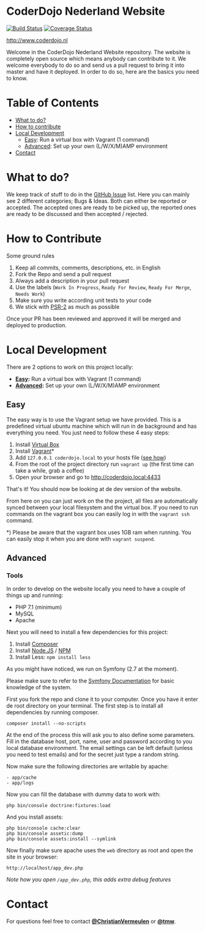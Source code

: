 # CoderDojo Nederland Website

[![Build Status](https://travis-ci.com/CoderDojoNederland/Website.svg?branch=master)](https://travis-ci.com/CoderDojoNederland/Website)
[![Coverage Status](https://coveralls.io/repos/CoderDojoNederland/website/badge.svg?branch=master&service=github)](https://coveralls.io/github/CoderDojoNederland/website?branch=master)

http://www.coderdojo.nl

Welcome in the CoderDojo Nederland Website repository. The website is completely open source which means anybody can contribute to it. We welcome everybody to do so and send us a pull request to bring it into master and have it deployed. In order to do so, here are the basics you need to know.

# Table of Contents

- [What to do?](#what-to-do)
- [How to contribute](#how-to-contribute)
- [Local Development](#local-development)
  - [Easy](#easy): Run a virtual box with Vagrant (1 command)
  - [Advanced](#advanced): Set up your own (L/W/X/M)AMP environment
- [Contact](#contact)

# What to do?

We keep track of stuff to do in the [GitHub Issue](https://github.com/CoderDojoNederland/website/issues) list. Here you can mainly see 2 different categories; Bugs & Ideas. Both can either be reported or accepted. The accepted ones are ready to be picked up, the reported ones are ready to be discussed and then accepted / rejected.

# How to Contribute

Some ground rules

1. Keep all commits, comments, descriptions, etc. in English
2. Fork the Repo and send a pull request
3. Always add a description in your pull request
4. Use the labels (`Work In Progress`, `Ready For Review`, `Ready For Merge`, `Needs Work`)
5. Make sure you write according unit tests to your code
6. We stick with [PSR-2](https://github.com/php-fig/fig-standards/blob/master/accepted/PSR-2-coding-style-guide.md) as much as possible

Once your PR has been reviewed and approved it will be merged and deployed to production.

# Local Development

There are 2 options to work on this project locally:

- **[Easy](#easy):** Run a virtual box with Vagrant (1 command)
- **[Advanced](#advanced):** Set up your own (L/W/X/M)AMP environment

## Easy

The easy way is to use the Vagrant setup we have provided. This is a predefined virtual ubuntu machine which will run in de background and has everything you need. You just need to follow these 4 easy steps:

1. Install [Virtual Box](https://www.virtualbox.org/wiki/Downloads)
2. Install [Vagrant](https://www.vagrantup.com/downloads.html)*
3. Add `127.0.0.1 coderdojo.local` to your hosts file ([see how](http://support.hostgator.com/articles/general-help/technical/how-do-i-change-my-hosts-file))
4. From the root of the project directory run `vagrant up` (the first time can take a while, grab a coffee)
5. Open your browser and go to http://coderdojo.local:4433

That's it! You should now be looking at de dev version of the website.

From here on you can just work on the the project, all files are automatically synced between your local filesystem and the virtual box. If you need to run commands on the vagrant box you can easily log in with the `vagrant ssh` command.

*) Please be aware that the vagrant box uses 1GB ram when running. You can easily stop it when you are done with `vagrant suspend`.

## Advanced

### Tools

In order to develop on the website locally you need to have a couple of things up and running:

- PHP 7.1 (minimum)
- MySQL
- Apache

Next you will need to install a few dependencies for this project:

1. Install [Composer](http://getcomposer.org)
2. Install [Node.JS](http://nodejs.org) / [NPM](http://npmjs.com)
3. Install Less: `npm install less`

As you might have noticed, we run on Symfony (2.7 at the moment).

Please make sure to refer to the [Symfony Documentation](http://symfony.com) for basic knowledge of the system.

First you fork the repo and clone it to your computer. Once you have it enter de root directory on your terminal. The first step is to install all dependencies by running composer.

```
composer install --no-scripts
```

At the end of the process this will ask you to also define some parameters. Fill in the database host, port, name, user and password according to you local database environment. The email settings can be left default (unless you need to test emails) and for the secret just type a random string.

Now make sure the following directories are writable by apache:

```
- app/cache
- app/logs
```

Now you can fill the database with dummy data to work with:

```
php bin/console doctrine:fixtures:load
```

And you install assets:

```
php bin/console cache:clear
php bin/console assetic:dump
php bin/console assets:install --symlink
```

Now finally make sure apache uses the `web` directory as root and open the site in your browser:

```
http://localhost/app_dev.php
```

*Note how you open `/app_dev.php`, this adds extra debug features*

# Contact

For questions feel free to contact **[@ChristianVermeulen](http://github.com/christianvermeulen)** or **[@tmw](http://github.com/tmw)**.
